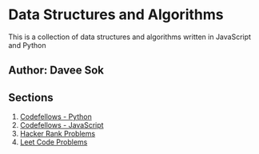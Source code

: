 # Data Structures and Algorithms

This is a collection of data structures and algorithms written in JavaScript and Python

## Author: Davee Sok

## Sections

1. [Codefellows - Python](/python/README.md)
1. [Codefellows - JavaScript](/javascript/README.md)
1. [Hacker Rank Problems](/hacker_rank/README.md)
1. [Leet Code Problems](/leet_code/README.md)
